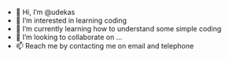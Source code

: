 - 👋 Hi, I’m @udekas
- 👀 I’m interested in learning coding
- 🌱 I’m currently learning how to understand some simple coding
- 💞️ I’m looking to collaborate on ...
- 📫 Reach me by contacting me on email and telephone

<!---
udekas/udekas is a ✨ special ✨ repository because its `README.md` (this file) appears on your GitHub profile.
You can click the Preview link to take a look at your changes.
--->

